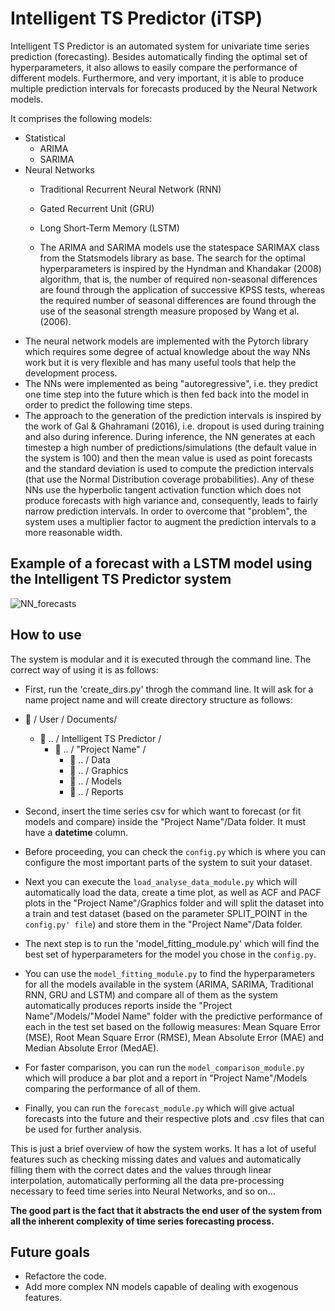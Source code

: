 # Intelligent TS Predictor (iTSP)

Intelligent TS Predictor is an automated system for univariate time series prediction (forecasting).  Besides automatically finding the optimal set of hyperparameters, it also allows to easily compare the performance of different models. Furthermore, and very important, it is able to produce multiple prediction intervals for forecasts produced by the Neural Network models.

It comprises the following models:
- Statistical
  - ARIMA
  - SARIMA
- Neural Networks
  - Traditional Recurrent Neural Network (RNN)
  - Gated Recurrent Unit (GRU)
  - Long Short-Term Memory (LSTM)
 
  - The ARIMA and SARIMA models use the statespace SARIMAX class from the Statsmodels library as base. The search for the optimal hyperparameters is inspired by the Hyndman and Khandakar (2008) algorithm, that is, the number of required non-seasonal differences are found through the application of successive KPSS tests, whereas the required number of seasonal differences are found through the use of the seasonal strength measure proposed by Wang et al. (2006). 
- The neural network models are implemented with the Pytorch library which requires some degree of actual knowledge about the way NNs work but it is very flexible and has many useful tools that help the development process. 
- The NNs were implemented as being "autoregressive", i.e. they predict one time step into the future which is then fed back into the model in order to predict the following time steps.
- The approach to the generation of the prediction intervals is inspired by the work of Gal & Ghahramani (2016), i.e. dropout is used during training and also during inference. During inference, the NN generates at each timestep a high number of predictions/simulations (the default value in the system is 100) and then the mean value is used as point forecasts and the standard deviation is used to compute the prediction intervals (that use the Normal Distribution coverage probabilities). Any of these NNs use the hyperbolic tangent activation function which does not produce forecasts with high variance and, consequently, leads to fairly narrow prediction intervals. In order to overcome that "problem", the system uses a multiplier factor to augment the prediction intervals to a more reasonable width.
 
## Example of a forecast with a LSTM model using the Intelligent TS Predictor system


 ![NN_forecasts](https://user-images.githubusercontent.com/23248450/96530982-8ae04700-1280-11eb-8827-eeac63a1ec18.png)

 
## How to use
 
The system is modular and it is executed through the command line. The correct way of using it is as follows:
 
- First, run the 'create_dirs.py' throgh the command line. It will ask for a name project name and will create directory structure as follows:

- :file_folder: / User / Documents/
  - :file_folder: .. / Intelligent TS Predictor /
     - :file_folder: .. / "Project Name" /
         - :file_folder: .. / Data
         - :file_folder: .. / Graphics
         - :file_folder: .. / Models
         - :file_folder: .. / Reports

- Second, insert the time series csv for which want to forecast (or fit models and compare) inside the "Project Name"/Data folder. It must have a **datetime** column.
- Before proceeding, you can check the ``config.py`` which is where you can configure the most important parts of the system to suit your dataset.
- Next you can execute the ``load_analyse_data_module.py`` which will automatically load the data, create a time plot, as well as ACF and PACF plots in the "Project Name"/Graphics folder and will split the dataset into a train and test dataset (based on the parameter SPLIT_POINT in the ``config.py' file``) and store them in the "Project Name"/Data folder.
- The next step is to run the 'model_fitting_module.py' which will find the best set of hyperparameters for the model you chose in the ``config.py``.
- You can use the ``model_fitting_module.py`` to find the hyperparameters for all the models available in the system (ARIMA, SARIMA, Traditional RNN, GRU and LSTM) and compare all of them as the system automatically produces reports inside the "Project Name"/Models/"Model Name" folder with the predictive performance of each in the test set based on the followig measures: Mean Square Error (MSE), Root Mean Square Error (RMSE), Mean Absolute Error (MAE) and Median Absolute Error (MedAE). 
- For faster comparison, you can run the ``model_comparison_module.py`` which will produce a bar plot and a report in "Project Name"/Models comparing the performance of all of them.
- Finally, you can run the ``forecast_module.py`` which will give actual forecasts into the future and their respective plots and .csv files that can be used for further analysis.

This is just a brief overview of how the system works. It has a lot of useful features such as checking missing dates and values and automatically filling them with the correct dates and the values through linear interpolation, automatically performing all the data pre-processing necessary to feed time series into Neural Networks, and so on... 

**The good part is the fact that it abstracts the end user of the system from all the inherent complexity of time series forecasting process.**


## Future goals
- Refactore the code.
- Add more complex NN models capable of dealing with exogenous features.
